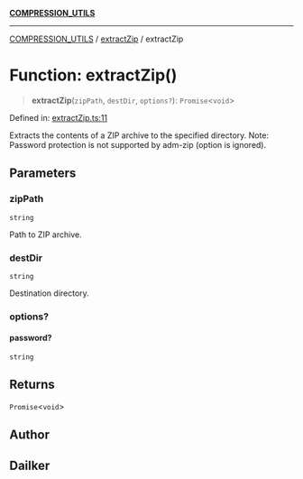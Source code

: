 [**COMPRESSION_UTILS**](../../README.md)

***

[COMPRESSION_UTILS](../../README.md) / [extractZip](../README.md) / extractZip

# Function: extractZip()

> **extractZip**(`zipPath`, `destDir`, `options?`): `Promise`\<`void`\>

Defined in: [extractZip.ts:11](https://github.com/dailker/everyutil-js/blob/b3e269da55b7d96c15eb37e98c5c4f6b94f05f6f/src/compression/extractZip.ts#L11)

Extracts the contents of a ZIP archive to the specified directory.
Note: Password protection is not supported by adm-zip (option is ignored).

## Parameters

### zipPath

`string`

Path to ZIP archive.

### destDir

`string`

Destination directory.

### options?

#### password?

`string`

## Returns

`Promise`\<`void`\>

## Author

## Dailker
